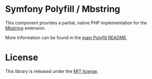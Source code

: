 # Symfony Polyfill / Mbstring

This component provides a partial, native PHP implementation for the
[Mbstring](https://php.net/mbstring) extension.

More information can be found in the
[main Polyfill README](https://github.com/symfony/polyfill/blob/main/README.md).

# License

This library is released under the [MIT license](LICENSE).
